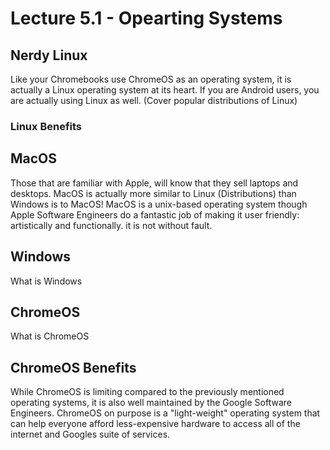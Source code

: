 # Lecture 5.1 - Opearting Systems

## Nerdy Linux

Like your Chromebooks use ChromeOS as an operating system, it is actually a Linux operating system at its heart. If you are Android users, you are actually using Linux as well.
(Cover popular distributions of Linux)

### Linux Benefits

## MacOS

Those that are familiar with Apple, will know that they sell laptops and desktops. MacOS is actually more similar to Linux (Distributions) than Windows is to MacOS! MacOS is a unix-based operating system though Apple Software Engineers do a fantastic job of making it user friendly: artistically and functionally. it is not without fault.

## Windows

What is Windows

## ChromeOS

What is ChromeOS

## ChromeOS Benefits

While ChromeOS is limiting compared to the previously mentioned operating systems, it is also well maintained by the Google Software Engineers. ChromeOS on purpose is a "light-weight" operating system that can help everyone afford less-expensive hardware to access all of the internet and Googles suite of services.

